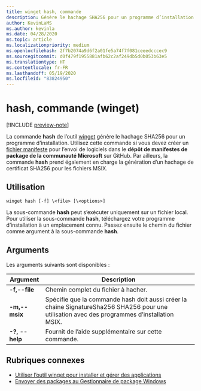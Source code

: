 ```yaml
---
title: winget hash, commande
description: Génère le hachage SHA256 pour un programme d’installation.
author: KevinLaMS
ms.author: kevinla
ms.date: 04/28/2020
ms.topic: article
ms.localizationpriority: medium
ms.openlocfilehash: 2f7b2074a9d6f2a01fe5a74f7f081ceeedcccec9
ms.sourcegitcommit: d0f479f1955881afb62c2af249db5d0b053b63e5
ms.translationtype: HT
ms.contentlocale: fr-FR
ms.lasthandoff: 05/19/2020
ms.locfileid: "83824950"
---
```

# <a name="hash-command-winget"></a>hash, commande (winget)

[!INCLUDE [preview-note](../../includes/package-manager-preview.md)]

La commande **hash** de l’outil [winget](index.md) génère le hachage SHA256 pour un programme d’installation. Utilisez cette commande si vous devez créer un [fichier manifeste](../package/manifest.md) pour l’envoi de logiciels dans le **dépôt de manifestes de package de la communauté Microsoft** sur GitHub. Par ailleurs, la commande **hash** prend également en charge la génération d’un hachage de certificat SHA256 pour les fichiers MSIX.

## <a name="usage"></a>Utilisation

`winget hash [-f] \<file> [\<options>]`

La sous-commande **hash** peut s’exécuter uniquement sur un fichier local. Pour utiliser la sous-commande **hash**, téléchargez votre programme d’installation à un emplacement connu. Passez ensuite le chemin du fichier comme argument à la sous-commande **hash**.

## <a name="arguments"></a>Arguments

Les arguments suivants sont disponibles :

| Argument  | Description |
|--------------|-------------|
| **-f,--file** |  Chemin complet du fichier à hacher. |
| **-m,--msix**  | Spécifie que la commande hash doit aussi créer la chaîne SignatureSha256 SHA256 pour une utilisation avec des programmes d’installation MSIX. |
| **-?, --help** |  Fournit de l’aide supplémentaire sur cette commande. |

## <a name="related-topics"></a>Rubriques connexes

* [Utiliser l’outil winget pour installer et gérer des applications](index.md)
* [Envoyer des packages au Gestionnaire de package Windows](../package/index.md)

